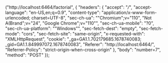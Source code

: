 ("http://localhost:6464/factorial", {
  "headers": {
    "accept": "*/*",
    "accept-language": "en-US,en;q=0.9",
    "content-type": "application/x-www-form-urlencoded; charset=UTF-8",
    "sec-ch-ua": "\"Chromium\";v=\"110\", \"Not A(Brand\";v=\"24\", \"Google Chrome\";v=\"110\"",
    "sec-ch-ua-mobile": "?0",
    "sec-ch-ua-platform": "\"Windows\"",
    "sec-fetch-dest": "empty",
    "sec-fetch-mode": "cors",
    "sec-fetch-site": "same-origin",
    "x-requested-with": "XMLHttpRequest",
    "cookie": "_ga=GA1.1.702179685.1678740083; _gid=GA1.1.849997072.1678740083",
    "Referer": "http://localhost:6464/",
    "Referrer-Policy": "strict-origin-when-cross-origin"
  },
  "body": "number=7",
  "method": "POST"
});
